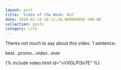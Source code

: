 ```yaml
---
layout: post
title: 'Video of the Week: VLC'
date: 2010-02-15 18:12:30.000000000 +00:00
collection: posts
category: Life
---
```


Theres not much to say about this video. 1 sentence:

best…promo…video…ever

{% include video.html id="vVXGLPl3n7E" %}
